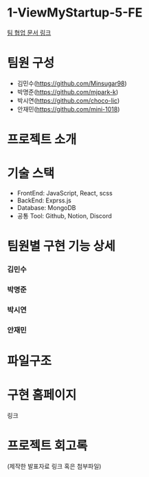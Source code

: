 # 1-ViewMyStartup-5-FE
[팀 협업 문서 링크](https://www.notion.so/01cfaff9d9714af3a4efc36e6c2e7b3c?v=6af144344def49b08b4a356710c46dbc)

# 팀원 구성

- 김민수(https://github.com/Minsugar98)
- 박명준(https://github.com/mjpark-k)
- 박시연(https://github.com/choco-lic)
- 안재민(https://github.com/mini-1018)

# 프로젝트 소개

# 기술 스택
- FrontEnd: JavaScript, React, scss
- BackEnd: Exprss.js
- Database: MongoDB
- 공통 Tool: Github, Notion, Discord

# 팀원별 구현 기능 상세
### 김민수

### 박명준

### 박시연

### 안재민

# 파일구조

# 구현 홈페이지
링크

# 프로젝트 회고록
(제작한 발표자료 링크 혹은 첨부파일)
